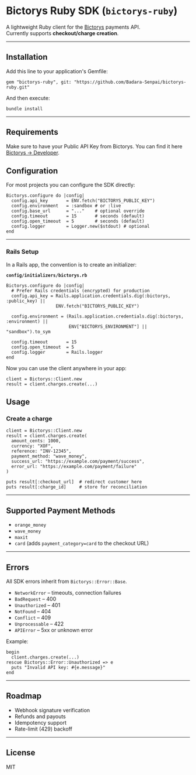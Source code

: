 # Bictorys Ruby SDK (`bictorys-ruby`)

A lightweight Ruby client for the [Bictorys](https://bictorys.com) payments API.  
Currently supports **checkout/charge creation**.

---

## Installation

Add this line to your application's Gemfile:

    gem "bictorys-ruby", git: "https://github.com/Badara-Senpai/bictorys-ruby.git"

And then execute:

    bundle install

---

## Requirements
Make sure to have your Public API Key from Bictorys. You can find it here [Bictorys -> Developer](https://dashboard.bictorys.com/developer).

## Configuration

For most projects you can configure the SDK directly:

    Bictorys.configure do |config|
      config.api_key       = ENV.fetch("BICTORYS_PUBLIC_KEY")
      config.environment   = :sandbox # or :live
      config.base_url      = "..."    # optional override
      config.timeout       = 15       # seconds (default)
      config.open_timeout  = 5        # seconds (default)
      config.logger        = Logger.new($stdout) # optional
    end

---

### Rails Setup

In a Rails app, the convention is to create an initializer:

**`config/initializers/bictorys.rb`**

    Bictorys.configure do |config|
      # Prefer Rails credentials (encrypted) for production
      config.api_key = Rails.application.credentials.dig(:bictorys, :public_key) ||
                       ENV.fetch("BICTORYS_PUBLIC_KEY")

      config.environment = (Rails.application.credentials.dig(:bictorys, :environment) ||
                            ENV["BICTORYS_ENVIRONMENT"] || "sandbox").to_sym

      config.timeout       = 15
      config.open_timeout  = 5
      config.logger        = Rails.logger
    end

Now you can use the client anywhere in your app:

    client = Bictorys::Client.new
    result = client.charges.create(...)

## Usage

### Create a charge

    client = Bictorys::Client.new
    result = client.charges.create(
      amount_cents: 1000,
      currency: "XOF",
      reference: "INV-12345",
      payment_method: "wave_money",
      success_url: "https://example.com/payment/success",
      error_url: "https://example.com/payment/failure"
    )

    puts result[:checkout_url]  # redirect customer here
    puts result[:charge_id]     # store for reconciliation

---

## Supported Payment Methods

- `orange_money`
- `wave_money`
- `maxit`
- `card` (adds `payment_category=card` to the checkout URL)

---

## Errors

All SDK errors inherit from `Bictorys::Error::Base`.

- `NetworkError` – timeouts, connection failures
- `BadRequest` – 400
- `Unauthorized` – 401
- `NotFound` – 404
- `Conflict` – 409
- `Unprocessable` – 422
- `APIError` – 5xx or unknown error

Example:

    begin
      client.charges.create(...)
    rescue Bictorys::Error::Unauthorized => e
      puts "Invalid API key: #{e.message}"
    end

---

## Roadmap

- Webhook signature verification
- Refunds and payouts
- Idempotency support
- Rate-limit (429) backoff

---

## License

MIT